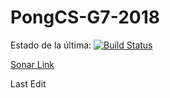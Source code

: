 # PongCS-G7-2018

Estado de la última: [![Build Status](https://travis-ci.org/jjluczyn/PongCS-G7-2018.svg?branch=master)](https://travis-ci.org/jjluczyn/PongCS-G7-2018)

[Sonar Link](https://sonarcloud.io/dashboard?id=PongCS-G7-2018 "Sonar Link")

Last Edit
